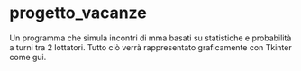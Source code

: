 # progetto_vacanze

Un programma che simula incontri di mma basati su statistiche e probabilità a turni tra 2 lottatori.
Tutto ciò verrà rappresentato graficamente con Tkinter come gui.
